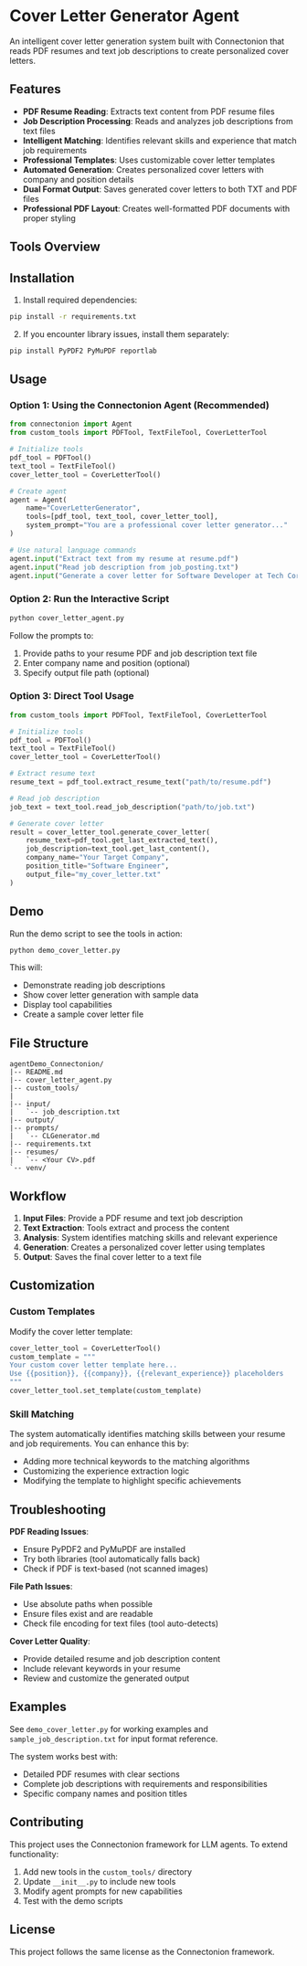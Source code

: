 # Cover Letter Generator Agent

An intelligent cover letter generation system built with Connectonion that reads PDF resumes and text job descriptions to create personalized cover letters.

## Features

- **PDF Resume Reading**: Extracts text content from PDF resume files
- **Job Description Processing**: Reads and analyzes job descriptions from text files  
- **Intelligent Matching**: Identifies relevant skills and experience that match job requirements
- **Professional Templates**: Uses customizable cover letter templates
- **Automated Generation**: Creates personalized cover letters with company and position details
- **Dual Format Output**: Saves generated cover letters to both TXT and PDF files
- **Professional PDF Layout**: Creates well-formatted PDF documents with proper styling

## Tools Overview

## Installation

1. Install required dependencies:
```bash
pip install -r requirements.txt
```

2. If you encounter library issues, install them separately:
```bash
pip install PyPDF2 PyMuPDF reportlab
```

## Usage

### Option 1: Using the Connectonion Agent (Recommended)

```python
from connectonion import Agent
from custom_tools import PDFTool, TextFileTool, CoverLetterTool

# Initialize tools
pdf_tool = PDFTool()
text_tool = TextFileTool() 
cover_letter_tool = CoverLetterTool()

# Create agent
agent = Agent(
    name="CoverLetterGenerator",
    tools=[pdf_tool, text_tool, cover_letter_tool],
    system_prompt="You are a professional cover letter generator..."
)

# Use natural language commands
agent.input("Extract text from my resume at resume.pdf")
agent.input("Read job description from job_posting.txt")  
agent.input("Generate a cover letter for Software Developer at Tech Corp and save to cover_letter.txt")
```

### Option 2: Run the Interactive Script

```bash
python cover_letter_agent.py
```

Follow the prompts to:
1. Provide paths to your resume PDF and job description text file
2. Enter company name and position (optional)
3. Specify output file path (optional)

### Option 3: Direct Tool Usage

```python  
from custom_tools import PDFTool, TextFileTool, CoverLetterTool

# Initialize tools
pdf_tool = PDFTool()
text_tool = TextFileTool()
cover_letter_tool = CoverLetterTool()

# Extract resume text
resume_text = pdf_tool.extract_resume_text("path/to/resume.pdf")

# Read job description  
job_text = text_tool.read_job_description("path/to/job.txt")

# Generate cover letter
result = cover_letter_tool.generate_cover_letter(
    resume_text=pdf_tool.get_last_extracted_text(),
    job_description=text_tool.get_last_content(),
    company_name="Your Target Company",
    position_title="Software Engineer", 
    output_file="my_cover_letter.txt"
)
```

## Demo

Run the demo script to see the tools in action:

```bash
python demo_cover_letter.py
```

This will:
- Demonstrate reading job descriptions
- Show cover letter generation with sample data
- Display tool capabilities
- Create a sample cover letter file

## File Structure

```
agentDemo_Connectonion/
|-- README.md
|-- cover_letter_agent.py
|-- custom_tools/
|
|-- input/
|   `-- job_description.txt
|-- output/
|-- prompts/
|   `-- CLGenerator.md
|-- requirements.txt
|-- resumes/
|   `-- <Your CV>.pdf
`-- venv/
```

## Workflow

1. **Input Files**: Provide a PDF resume and text job description
2. **Text Extraction**: Tools extract and process the content  
3. **Analysis**: System identifies matching skills and relevant experience
4. **Generation**: Creates a personalized cover letter using templates
5. **Output**: Saves the final cover letter to a text file

## Customization

### Custom Templates

Modify the cover letter template:

```python
cover_letter_tool = CoverLetterTool()
custom_template = """
Your custom cover letter template here...
Use {{position}}, {{company}}, {{relevant_experience}} placeholders
"""
cover_letter_tool.set_template(custom_template)
```

### Skill Matching

The system automatically identifies matching skills between your resume and job requirements. You can enhance this by:

- Adding more technical keywords to the matching algorithms
- Customizing the experience extraction logic
- Modifying the template to highlight specific achievements

## Troubleshooting

**PDF Reading Issues**: 
- Ensure PyPDF2 and PyMuPDF are installed
- Try both libraries (tool automatically falls back)
- Check if PDF is text-based (not scanned images)

**File Path Issues**:
- Use absolute paths when possible
- Ensure files exist and are readable
- Check file encoding for text files (tool auto-detects)

**Cover Letter Quality**:
- Provide detailed resume and job description content  
- Include relevant keywords in your resume
- Review and customize the generated output

## Examples

See `demo_cover_letter.py` for working examples and `sample_job_description.txt` for input format reference.

The system works best with:
- Detailed PDF resumes with clear sections
- Complete job descriptions with requirements and responsibilities  
- Specific company names and position titles

## Contributing

This project uses the Connectonion framework for LLM agents. To extend functionality:

1. Add new tools in the `custom_tools/` directory
2. Update `__init__.py` to include new tools
3. Modify agent prompts for new capabilities
4. Test with the demo scripts

## License

This project follows the same license as the Connectonion framework.